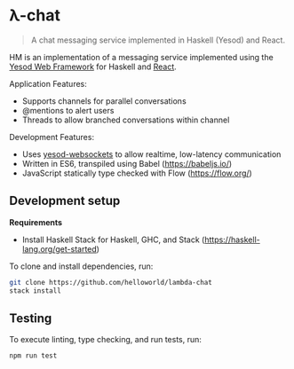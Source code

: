# λ-chat
> A chat messaging service implemented in Haskell (Yesod) and React.

HM is an implementation of a messaging service implemented using the [Yesod Web Framework](https://www.yesodweb.com/) for Haskell and [React](https://reactjs.org/). 

Application Features:
- Supports channels for parallel conversations
- @mentions to alert users
- Threads to allow branched conversations within channel 

Development Features: 
- Uses [yesod-websockets](https://hackage.haskell.org/package/yesod-websockets) to allow realtime, low-latency communication
- Written in ES6, transpiled using Babel (https://babeljs.io/)
- JavaScript statically type checked with Flow (https://flow.org/)

## Development setup

**Requirements**

- Install Haskell Stack for Haskell, GHC, and Stack (https://haskell-lang.org/get-started)

To clone and install dependencies, run:

```sh
git clone https://github.com/helloworld/lambda-chat
stack install
```

## Testing

To execute linting, type checking, and run tests, run:

```sh
npm run test
```


